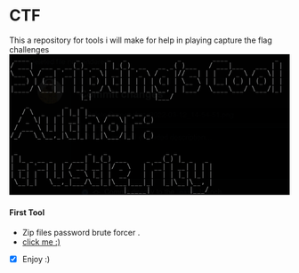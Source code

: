 # CTF
This a repository for tools i  will make for help in playing capture the flag challenges
<img src="./banner.png" alt="you just saw me :)" /> 
#### First Tool
 - Zip files password brute forcer .
 - <a href="#" >click me :)<a/>
* [x] Enjoy :) 
